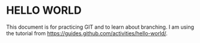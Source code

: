 # HELLO WORLD

This document is for practicing GIT and to learn about branching.  I am using the tutorial from https://guides.github.com/activities/hello-world/.
